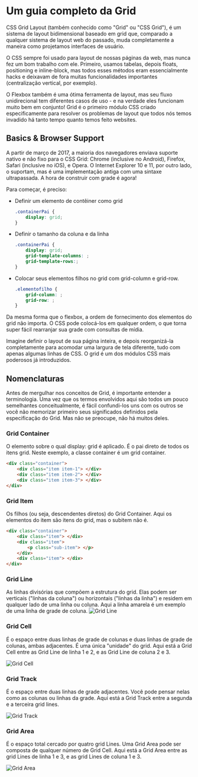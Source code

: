 # Um guia completo da Grid #

CSS Grid Layout (também conhecido como "Grid" ou "CSS Grid"), é um sistema de layout bidimensional baseado em grid que, comparado a qualquer sistema de layout web do passado, muda completamente a maneira como projetamos interfaces de usuário.

O CSS sempre foi usado para layout de nossas páginas da web, mas nunca fez um bom trabalho com ele. Primeiro, usamos tabelas, depois floats, positioning e inline-block, mas todos esses métodos eram essencialmente hacks e deixavam de fora muitas funcionalidades importantes (centralização vertical, por exemplo).

O Flexbox também é uma ótima ferramenta de layout, mas seu fluxo unidirecional tem diferentes casos de uso - e na verdade eles funcionam muito bem em conjunto! Grid é o primeiro módulo CSS criado especificamente para resolver os problemas de layout que todos nós temos invadido há tanto tempo quanto temos feito websites.

## Basics & Browser Support ##

A partir de março de 2017, a maioria dos navegadores enviava suporte nativo e não fixo para o CSS Grid: Chrome (inclusive no Android), Firefox, Safari (inclusive no iOS), e Opera. O Internet Explorer 10 e 11, por outro lado, o suportam, mas é uma implementação antiga com uma sintaxe ultrapassada. A hora de construir com grade é agora!

Para começar, é preciso:

- Definir um elemento de contêiner como grid

    ~~~css
    .containerPai {
        display: grid;
    }
    ~~~

- Definir o tamanho da coluna e da linha

    ~~~css
    .containerPai {
        display: grid;
        grid-template-columns: ;
        grid-template-rows:;
    }
    ~~~

- Colocar seus elementos filhos no grid com grid-column e grid-row. 

    ~~~css
    .elementofilho {
        grid-column: ;
        grid-row: ;
    }
    ~~~

Da mesma forma que o flexbox, a ordem de fornecimento dos elementos do grid não importa. O CSS pode colocá-los em qualquer ordem, o que torna super fácil rearranjar sua grade com consultas de mídia.

Imagine definir o layout de sua página inteira, e depois reorganizá-la completamente para acomodar uma largura de tela diferente, tudo com apenas algumas linhas de CSS. O grid é um dos módulos CSS mais poderosos já introduzidos.

## Nomenclaturas ##

Antes de mergulhar nos conceitos de Grid, é importante entender a terminologia. Uma vez que os termos envolvidos aqui são todos um pouco semelhantes conceitualmente, é fácil confundi-los uns com os outros se você não memorizar primeiro seus significados definidos pela especificação do Grid. Mas não se preocupe, não há muitos deles.

### Grid Container ###

O elemento sobre o qual display: grid é aplicado. É o pai direto de todos os itens grid. Neste exemplo, a classe container é um grid container.

~~~html
<div class="container">
    <div class="item item-1"> </div>
    <div class="item item-2"> </div>
    <div class="item item-3"> </div>
</div>
~~~

### Grid Item ###

Os filhos (ou seja, descendentes diretos) do Grid Container. Aqui os elementos do item são itens do grid, mas o subitem não é.

~~~html
<div class="container">
    <div class="item"> </div>
    <div class="item">
        <p class="sub-item"> </p>
    </div>
    <div class="item"> </div>
</div>
~~~

### Grid Line ###

As linhas divisórias que compõem a estrutura do grid. Elas podem ser verticais ("linhas da coluna") ou horizontais ("linhas da linha") e residem em qualquer lado de uma linha ou coluna. Aqui a linha amarela é um exemplo de uma linha de grade de coluna.
![Grid Line](https://css-tricks.com/wp-content/uploads/2018/11/terms-grid-line.svg)

### Grid Cell ###

É o espaço entre duas linhas de grade de colunas e duas linhas de grade de colunas, ambas adjacentes. É uma única "unidade" do grid. Aqui está a Grid Cell entre as Grid Line de linha 1 e 2, e as Grid Line de coluna 2 e 3.

![Grid Cell](https://css-tricks.com/wp-content/uploads/2018/11/terms-grid-cell.svg)

### Grid Track ###

É o espaço entre duas linhas de grade adjacentes. Você pode pensar nelas como as colunas ou linhas da grade. Aqui está a Grid Track entre a segunda e a terceira grid lines.

![Grid Track](https://css-tricks.com/wp-content/uploads/2021/08/terms-grid-track.svg)

### Grid Area ###

É o espaço total cercado por quatro grid Lines. Uma Grid Area pode ser composta de qualquer número de Grid Cell. Aqui está a Grid Area entre as grid Lines de linha 1 e 3, e as grid Lines de coluna 1 e 3.

![Grid Area](https://css-tricks.com/wp-content/uploads/2018/11/terms-grid-area.svg)
